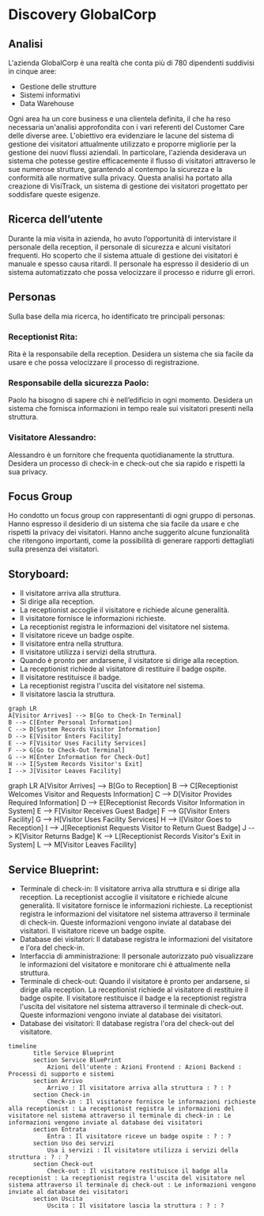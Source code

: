 # Discovery GlobalCorp

## Analisi

L'azienda GlobalCorp è una realtà che conta più di 780 dipendenti suddivisi in cinque aree:

- Gestione delle strutture
- Sistemi informativi
- Data Warehouse

Ogni area ha un core business e una clientela definita, il che ha reso necessaria un'analisi approfondita con i vari referenti del Customer Care delle diverse aree. L'obiettivo era evidenziare le lacune del sistema di gestione dei visitatori attualmente utilizzato e proporre migliorie per la gestione dei nuovi flussi aziendali. In particolare, l'azienda desiderava un sistema che potesse gestire efficacemente il flusso di visitatori attraverso le sue numerose strutture, garantendo al contempo la sicurezza e la conformità alle normative sulla privacy. Questa analisi ha portato alla creazione di VisiTrack, un sistema di gestione dei visitatori progettato per soddisfare queste esigenze.

## Ricerca dell’utente

Durante la mia visita in azienda, ho avuto l’opportunità di intervistare il personale della reception, il personale di sicurezza e alcuni visitatori frequenti. Ho scoperto che il sistema attuale di gestione dei visitatori è manuale e spesso causa ritardi. Il personale ha espresso il desiderio di un sistema automatizzato che possa velocizzare il processo e ridurre gli errori.

## Personas

Sulla base della mia ricerca, ho identificato tre principali personas:

### Receptionist Rita:

Rita è la responsabile della reception. Desidera un sistema che sia facile da usare e che possa velocizzare il processo di registrazione.

### Responsabile della sicurezza Paolo:

Paolo ha bisogno di sapere chi è nell’edificio in ogni momento. Desidera un sistema che fornisca informazioni in tempo reale sui visitatori presenti nella struttura.

### Visitatore Alessandro:

Alessandro è un fornitore che frequenta quotidianamente la struttura. Desidera un processo di check-in e check-out che sia rapido e rispetti la sua privacy.

## Focus Group

Ho condotto un focus group con rappresentanti di ogni gruppo di personas. Hanno espresso il desiderio di un sistema che sia facile da usare e che rispetti la privacy dei visitatori. Hanno anche suggerito alcune funzionalità che ritengono importanti, come la possibilità di generare rapporti dettagliati sulla presenza dei visitatori.

## Storyboard:

- Il visitatore arriva alla struttura.
- Si dirige alla reception.
- La receptionist accoglie il visitatore e richiede alcune generalità.
- Il visitatore fornisce le informazioni richieste.
- La receptionist registra le informazioni del visitatore nel sistema.
- Il visitatore riceve un badge ospite.
- Il visitatore entra nella struttura.
- Il visitatore utilizza i servizi della struttura.
- Quando è pronto per andarsene, il visitatore si dirige alla reception.
- La receptionist richiede al visitatore di restituire il badge ospite.
- Il visitatore restituisce il badge.
- La receptionist registra l'uscita del visitatore nel sistema.
- Il visitatore lascia la struttura.

```mermaid
graph LR
A[Visitor Arrives] --> B[Go to Check-In Terminal]
B --> C[Enter Personal Information]
C --> D[System Records Visitor Information]
D --> E[Visitor Enters Facility]
E --> F[Visitor Uses Facility Services]
F --> G[Go to Check-Out Terminal]
G --> H[Enter Information for Check-Out]
H --> I[System Records Visitor's Exit]
I --> J[Visitor Leaves Facility]

```

graph LR
A[Visitor Arrives] --> B[Go to Reception]
B --> C[Receptionist Welcomes Visitor and Requests Information]
C --> D[Visitor Provides Required Information]
D --> E[Receptionist Records Visitor Information in System]
E --> F[Visitor Receives Guest Badge]
F --> G[Visitor Enters Facility]
G --> H[Visitor Uses Facility Services]
H --> I[Visitor Goes to Reception]
I --> J[Receptionist Requests Visitor to Return Guest Badge]
J --> K[Visitor Returns Badge]
K --> L[Receptionist Records Visitor's Exit in System]
L --> M[Visitor Leaves Facility]

## Service Blueprint:

- Terminale di check-in: Il visitatore arriva alla struttura e si dirige alla reception. La receptionist accoglie il visitatore e richiede alcune generalità. Il visitatore fornisce le informazioni richieste. La receptionist registra le informazioni del visitatore nel sistema attraverso il terminale di check-in. Queste informazioni vengono inviate al database dei visitatori. Il visitatore riceve un badge ospite.
- Database dei visitatori: Il database registra le informazioni del visitatore e l'ora del check-in.
- Interfaccia di amministrazione: Il personale autorizzato può visualizzare le informazioni del visitatore e monitorare chi è attualmente nella struttura.
- Terminale di check-out: Quando il visitatore è pronto per andarsene, si dirige alla reception. La receptionist richiede al visitatore di restituire il badge ospite. Il visitatore restituisce il badge e la receptionist registra l'uscita del visitatore nel sistema attraverso il terminale di check-out. Queste informazioni vengono inviate al database dei visitatori.
- Database dei visitatori: Il database registra l'ora del check-out del visitatore.

```mermaid
timeline
       title Service Blueprint
       section Service BluePrint
           Azioni dell'utente : Azioni Frontend : Azioni Backend : Processi di supporto e sistemi
       section Arrivo
           Arrivo : Il visitatore arriva alla struttura : ? : ?
       section Check-in
           Check-in : Il visitatore fornisce le informazioni richieste alla receptionist : La receptionist registra le informazioni del visitatore nel sistema attraverso il terminale di check-in : Le informazioni vengono inviate al database dei visitatori
       section Entrata
           Entra : Il visitatore riceve un badge ospite : ? : ?
       section Uso dei servizi
           Usa i servizi : Il visitatore utilizza i servizi della struttura : ? : ?
       section Check-out
           Check-out : Il visitatore restituisce il badge alla receptionist : La receptionist registra l'uscita del visitatore nel sistema attraverso il terminale di check-out : Le informazioni vengono inviate al database dei visitatori
       section Uscita
           Uscita : Il visitatore lascia la struttura : ? : ?

```
